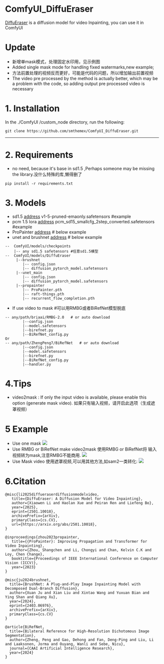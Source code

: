# ComfyUI_DiffuEraser
[DiffuEraser](https://github.com/lixiaowen-xw/DiffuEraser) is  a diffusion model for video Inpainting, you can use it in ComfyUI

# Update
* 新增单mask模式，处理固定水印用，见示例图  
* Added single mask mode for handling fixed watermarks,new example;   
* 方法前置处理的视频反而更好，可能是代码的问题，所以增加输出前置视频
* The video pre processed by the method is actually better, which may be a problem with the code, so adding output pre processed video is necessary


# 1. Installation

In the ./ComfyUI /custom_node directory, run the following:   
```
git clone https://github.com/smthemex/ComfyUI_DiffuEraser.git
```
---

# 2. Requirements  
* no need, because it's base in sd1.5 ,Perhaps someone may be missing the library.没什么特殊的库,懒得删了
```
pip install -r requirements.txt
```
# 3. Models
* sd1.5 [address](https://modelscope.cn/models/AI-ModelScope/stable-diffusion-v1-5/files) v1-5-pruned-emaonly.safetensors #example
* pcm 1.5 lora [address](https://huggingface.co/wangfuyun/PCM_Weights/tree/main/sd15)   pcm_sd15_smallcfg_2step_converted.safetensors  #example
* ProPainter [address](https://github.com/sczhou/ProPainter/releases/tag/v0.1.0) # below example
* unet and brushnet [address](https://huggingface.co/lixiaowen/diffuEraser/tree/main)  # below example

```
--  ComfyUI/models/checkpoints
    |-- any sd1.5 safetensors #任意sd1.5模型
--  ComfyUI/models/DiffuEraser
     |--brushnet
        |-- config.json
        |-- diffusion_pytorch_model.safetensors
     |--unet_main
        |-- config.json
        |-- diffusion_pytorch_model.safetensors
     |--propainter
        |-- ProPainter.pth
        |-- raft-things.pth
        |-- recurrent_flow_completion.pth
```
* If use video to mask #可以用RMBG或者BiRefNet模型脱底
```
-- any/path/briaai/RMBG-2.0   # or auto download 
        |--config.json
        |--model.safetensors
        |--birefnet.py
        |--BiRefNet_config.py
Or
-- any/path/ZhengPeng7/BiRefNet   # or auto download 
        |--config.json
        |--model.safetensors
        |--birefnet.py
        |--BiRefNet_config.py
        |--handler.py
```

# 4.Tips
* video2mask : If only the input video is available, please enable this option (generate mask video). 如果只有输入视频，请开启此选项（生成遮罩视频）
  
# 5 Example
* Use one mask
![](https://github.com/smthemex/ComfyUI_DiffuEraser/blob/main/examplea.png)
* Use RMBG or BiRefNet make video2mask 使用RMBG or BiRefNet将 输入视频转为mask,注意RMBG不能商用.
![](https://github.com/smthemex/ComfyUI_DiffuEraser/blob/main/example.png)
* Use Mask video 使用遮罩视频,可以用其他方法,如sam2一类转化: 
![](https://github.com/smthemex/ComfyUI_DiffuEraser/blob/main/exampleb.png)


# 6.Citation
```
@misc{li2025diffueraserdiffusionmodelvideo,
   title={DiffuEraser: A Diffusion Model for Video Inpainting}, 
   author={Xiaowen Li and Haolan Xue and Peiran Ren and Liefeng Bo},
   year={2025},
   eprint={2501.10018},
   archivePrefix={arXiv},
   primaryClass={cs.CV},
   url={https://arxiv.org/abs/2501.10018}, 
}
```
```
@inproceedings{zhou2023propainter,
   title={{ProPainter}: Improving Propagation and Transformer for Video Inpainting},
   author={Zhou, Shangchen and Li, Chongyi and Chan, Kelvin C.K and Loy, Chen Change},
   booktitle={Proceedings of IEEE International Conference on Computer Vision (ICCV)},
   year={2023}
}
```
```
@misc{ju2024brushnet,
  title={BrushNet: A Plug-and-Play Image Inpainting Model with Decomposed Dual-Branch Diffusion}, 
  author={Xuan Ju and Xian Liu and Xintao Wang and Yuxuan Bian and Ying Shan and Qiang Xu},
  year={2024},
  eprint={2403.06976},
  archivePrefix={arXiv},
  primaryClass={cs.CV}
}
```
```
@article{BiRefNet,
  title={Bilateral Reference for High-Resolution Dichotomous Image Segmentation},
  author={Zheng, Peng and Gao, Dehong and Fan, Deng-Ping and Liu, Li and Laaksonen, Jorma and Ouyang, Wanli and Sebe, Nicu},
  journal={CAAI Artificial Intelligence Research},
  year={2024}
}

```
